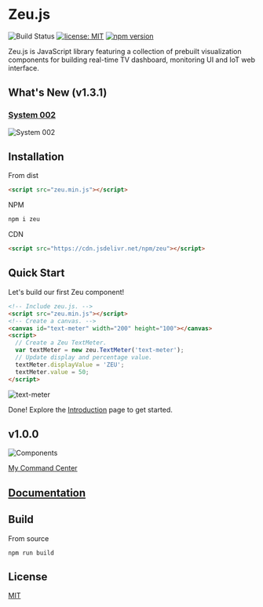 # Zeu.js

![Build Status](https://travis-ci.org/shzlw/zeu.svg?branch=master)
[![license: MIT](https://img.shields.io/badge/license-MIT-orange.svg)](https://opensource.org/licenses/MIT)
[![npm version](https://img.shields.io/npm/v/zeu.svg)](https://www.npmjs.com/package/zeu)

Zeu.js is JavaScript library featuring a collection of prebuilt visualization components for building real-time TV dashboard, monitoring UI and IoT web interface.

## What's New (v1.3.1)

### [System 002](https://shzlw.github.io/zeu/examples/system-002.html)

![System 002](http://66.228.42.235:8080/system-002.gif)

## Installation

From dist
```html
<script src="zeu.min.js"></script>
```

NPM
```html
npm i zeu
```

CDN
```html
<script src="https://cdn.jsdelivr.net/npm/zeu"></script>
```

## Quick Start

Let's build our first Zeu component!

```html
<!-- Include zeu.js. -->
<script src="zeu.min.js"></script>
<!-- Create a canvas. -->
<canvas id="text-meter" width="200" height="100"></canvas>
<script>
  // Create a Zeu TextMeter.
  var textMeter = new zeu.TextMeter('text-meter');
  // Update display and percentage value.
  textMeter.displayValue = 'ZEU';
  textMeter.value = 50;
</script>
```

![text-meter](http://66.228.42.235:8080/text-meter.gif)

Done! Explore the [Introduction](https://shzlw.github.io/zeu/docs/introduction.html) page to get started.

## v1.0.0

![Components](http://66.228.42.235:8080/my-command-center.v1.0.0.gif)

[My Command Center](https://shzlw.github.io/zeu/examples/my-command-center.html)

## [Documentation](https://shzlw.github.io/zeu/docs/introduction.html)

## Build

From source
```
npm run build
```

## License

[MIT](http://opensource.org/licenses/MIT)